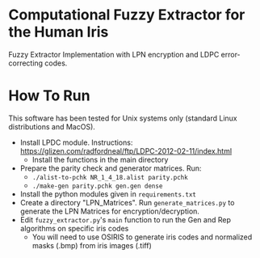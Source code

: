 # Computational Fuzzy Extractor for the Human Iris
 Fuzzy Extractor Implementation with LPN encryption and LDPC error-correcting codes.
 
# How To Run
This software has been tested for Unix systems only (standard Linux distributions and MacOS).

* Install LPDC module. Instructions: https://glizen.com/radfordneal/ftp/LDPC-2012-02-11/index.html
  * Install the functions in the main directory
* Prepare the parity check and generator matrices. Run:
  * ```./alist-to-pchk NR_1_4_18.alist parity.pchk ```
  * ```./make-gen parity.pchk gen.gen dense```
* Install the python modules given in `requirements.txt`
* Create a directory "LPN_Matrices". Run `generate_matrices.py` to generate the LPN Matrices for encryption/decryption.
* Edit `fuzzy_extractor.py`'s `main` function to run the Gen and Rep algorithms on specific iris codes
  * You will need to use OSIRIS to generate iris codes and normalized masks (.bmp) from iris images (.tiff)
